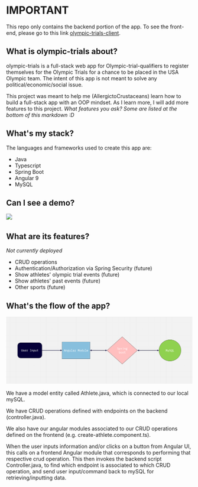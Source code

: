 # IMPORTANT

This repo only contains the backend portion of the app. 
To see the front-end, please go to this link [olympic-trials-client](https://github.com/AllergictoCrustaceans/olympic-trials-client).

## What is olympic-trials about?

olympic-trials is a full-stack web app for Olympic-trial-qualifiers to register themselves for the Olympic Trials for a chance to be placed in the USA Olympic team.
The intent of this app is not meant to solve any political/economic/social issue.

This project was meant to help me (AllergictoCrustaceans) learn how to build a full-stack app with an OOP mindset.
As I learn more, I will add more features to this project. 
*What features you ask? Some are listed at the bottom of this markdown :D*


## What's my stack? 
The languages and frameworks used to create this app are:
- Java
- Typescript
- Spring Boot
- Angular 9
- MySQL

## Can I see a demo?

![](crudDemo.gif)


## What are its features?
*Not currently deployed*

- CRUD operations 
- Authentication/Authorization via Spring Security (future)
- Show athletes' olympic trial events (future)
- Show athletes' past events (future)
- Other sports (future)

## What's the flow of the app?

![Simple CRUD app flow](crudFlow.png)

We have a model entity called Athlete.java, which is connected to our local mySQL.

We have CRUD operations defined with endpoints on the backend (controller.java).

We also have our angular modules associated to our CRUD operations defined on the frontend (e.g. create-athlete.component.ts).

When the user inputs information and/or clicks on a button from Angular UI, this calls on a frontend Angular module that corresponds to performing that respective crud operation.
This then invokes the backend script Controller.java, to find which endpoint is associated to which CRUD operation, and send user input/command back to mySQL for retrieving/inputting data. 



